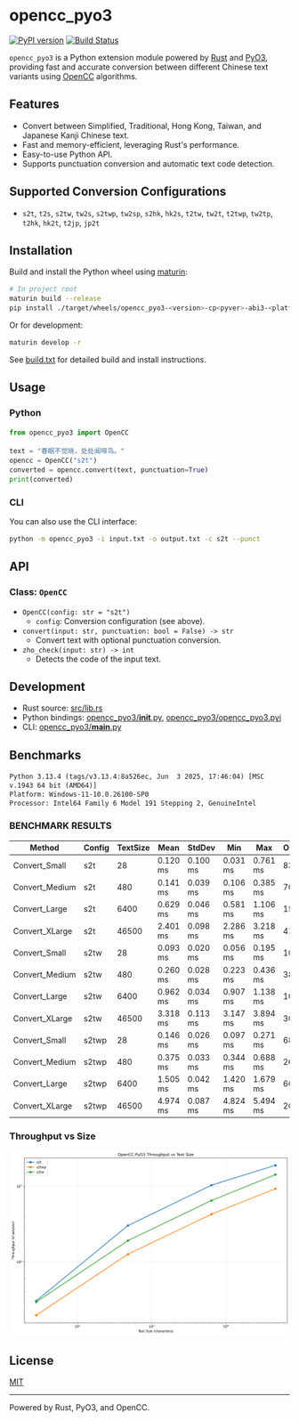 # opencc_pyo3
[![PyPI version](https://img.shields.io/pypi/v/opencc_pyo3.svg)](https://pypi.org/project/opencc_pyo3/)
[![Build Status](https://github.com/laisuk/opencc_pyo3/actions/workflows/build.yml/badge.svg)](https://github.com/laisuk/opencc_pyo3/actions/workflows/build.yml)

`opencc_pyo3` is a Python extension module powered by [Rust](https://www.rust-lang.org/) and [PyO3](https://pyo3.rs/), providing fast and accurate conversion between different Chinese text variants using [OpenCC](https://github.com/BYVoid/OpenCC) algorithms.

## Features

- Convert between Simplified, Traditional, Hong Kong, Taiwan, and Japanese Kanji Chinese text.
- Fast and memory-efficient, leveraging Rust's performance.
- Easy-to-use Python API.
- Supports punctuation conversion and automatic text code detection.

## Supported Conversion Configurations

- `s2t`, `t2s`, `s2tw`, `tw2s`, `s2twp`, `tw2sp`, `s2hk`, `hk2s`, `t2tw`, `tw2t`, `t2twp`, `tw2tp`, `t2hk`, `hk2t`, `t2jp`, `jp2t`

## Installation

Build and install the Python wheel using [maturin](https://github.com/PyO3/maturin):

```sh
# In project root
maturin build --release
pip install ./target/wheels/opencc_pyo3-<version>-cp<pyver>-abi3-<platform>.whl
```

Or for development:

```sh
maturin develop -r
```

See [build.txt](https://github.com/laisuk/opencc_pyo3/blob/master/build.txt) for detailed build and install instructions.

## Usage

### Python

```python
from opencc_pyo3 import OpenCC

text = "春眠不觉晓，处处闻啼鸟。"
opencc = OpenCC("s2t")
converted = opencc.convert(text, punctuation=True)
print(converted)
```

### CLI

You can also use the CLI interface:

```sh
python -m opencc_pyo3 -i input.txt -o output.txt -c s2t --punct
```

## API

### Class: `OpenCC`

- `OpenCC(config: str = "s2t")`
    - `config`: Conversion configuration (see above).
- `convert(input: str, punctuation: bool = False) -> str`
    - Convert text with optional punctuation conversion.
- `zho_check(input: str) -> int`
    - Detects the code of the input text.

## Development

- Rust source: [src/lib.rs](https://github.com/laisuk/opencc_pyo3/blob/master/src/lib.rs)
- Python bindings: [opencc_pyo3/__init__.py](https://github.com/laisuk/opencc_pyo3/blob/master/opencc_pyo3/__init__.py), [opencc_pyo3/opencc_pyo3.pyi](https://github.com/laisuk/opencc_pyo3/blob/master/opencc_pyo3/opencc_pyo3.pyi)
- CLI: [opencc_pyo3/__main__.py](https://github.com/laisuk/opencc_pyo3/blob/master/opencc_pyo3/__main__.py)

## Benchmarks

```
Python 3.13.4 (tags/v3.13.4:8a526ec, Jun  3 2025, 17:46:04) [MSC v.1943 64 bit (AMD64)]
Platform: Windows-11-10.0.26100-SP0
Processor: Intel64 Family 6 Model 191 Stepping 2, GenuineIntel
```

### BENCHMARK RESULTS

| Method            | Config | TextSize | Mean     | StdDev   | Min      | Max      | Ops/sec | Chars/sec |
|------------------|--------|---------|---------|---------|---------|---------|---------|---------|
| Convert_Small    | s2t    | 28      | 0.120 ms | 0.100 ms | 0.031 ms | 0.761 ms | 8351    | 233817   |
| Convert_Medium   | s2t    | 480     | 0.141 ms | 0.039 ms | 0.106 ms | 0.385 ms | 7089    | 3402675  |
| Convert_Large    | s2t    | 6400    | 0.629 ms | 0.046 ms | 0.581 ms | 1.106 ms | 1589    | 10169747 |
| Convert_XLarge   | s2t    | 46500   | 2.401 ms | 0.098 ms | 2.286 ms | 3.218 ms | 416     | 19366459 |
| Convert_Small    | s2tw   | 28      | 0.093 ms | 0.020 ms | 0.056 ms | 0.195 ms | 10722   | 300210   |
| Convert_Medium   | s2tw   | 480     | 0.260 ms | 0.028 ms | 0.223 ms | 0.436 ms | 3842    | 1844249  |
| Convert_Large    | s2tw   | 6400    | 0.962 ms | 0.034 ms | 0.907 ms | 1.138 ms | 1040    | 6655685  |
| Convert_XLarge   | s2tw   | 46500   | 3.318 ms | 0.113 ms | 3.147 ms | 3.894 ms | 301     | 14013366 |
| Convert_Small    | s2twp  | 28      | 0.146 ms | 0.026 ms | 0.097 ms | 0.271 ms | 6850    | 191812   |
| Convert_Medium   | s2twp  | 480     | 0.375 ms | 0.033 ms | 0.344 ms | 0.688 ms | 2670    | 1281552  |
| Convert_Large    | s2twp  | 6400    | 1.505 ms | 0.042 ms | 1.420 ms | 1.679 ms | 664     | 4252592  |
| Convert_XLarge   | s2twp  | 46500   | 4.974 ms | 0.087 ms | 4.824 ms | 5.494 ms | 201     | 9348373  |

### Throughput vs Size

![ThroughputVsSizeChart](https://github.com/laisuk/opencc_pyo3/blob/master/assets/throughput_vs_size.png)

## License

[MIT](https://github.com/laisuk/opencc_pyo3/blob/master/LICENSE)

---

Powered by Rust, PyO3, and OpenCC.